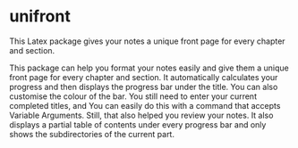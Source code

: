 # unifront
This Latex package gives your notes a unique front page for every chapter and section.

This package can help you format your notes easily and give them a unique front page for every chapter and section.
It automatically calculates your progress and then displays the progress bar under the title.
You can also customise the colour of the bar.
You still need to enter your current completed titles, and You can easily do this with a command that accepts Variable Arguments. Still, that also helped you review your notes.
It also displays a partial table of contents under every progress bar and only shows the subdirectories of the current part. 

